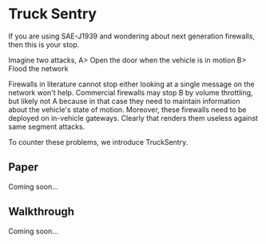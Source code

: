 # Truck Sentry
If you are using SAE-J1939 and wondering about next generation firewalls, then this is your stop.

Imagine two attacks, A> Open the door when the vehicle is in motion B> Flood the network

Firewalls in literature cannot stop either looking at a single message on the network won't help.
Commercial firewalls may stop B by volume throttling, but likely not A because in that case they need to maintain information about the vehicle's state of motion. 
Moreover, these firewalls need to be deployed on in-vehicle gateways. Clearly that renders them useless against same segment attacks.

To counter these problems, we introduce TruckSentry.


## Paper
Coming soon...

## Walkthrough 
Coming soon...
